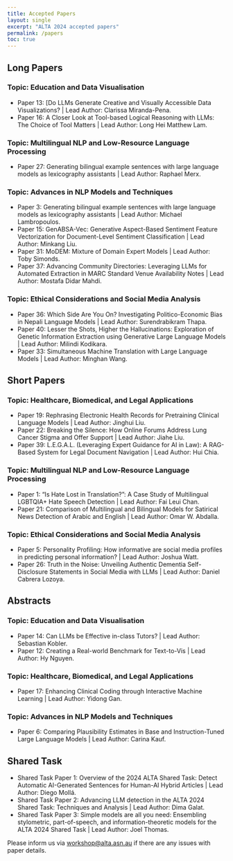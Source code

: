 ```yaml
---
title: Accepted Papers
layout: single
excerpt: "ALTA 2024 accepted papers"
permalink: /papers
toc: true
---
```


## Long Papers

### Topic: Education and Data Visualisation
- Paper 13: [Do LLMs Generate Creative and Visually Accessible Data Visualizations? | Lead Author: Clarissa Miranda-Pena.
- Paper 16: A Closer Look at Tool-based Logical Reasoning with LLMs: The Choice of Tool Matters | Lead Author: Long Hei Matthew Lam.

### Topic: Multilingual NLP and Low-Resource Language Processing
- Paper 27: Generating bilingual example sentences with large language models as lexicography assistants | Lead Author: Raphael Merx.

### Topic: Advances in NLP Models and Techniques
- Paper 3: Generating bilingual example sentences with large language models as lexicography assistants | Lead Author: Michael Lambropoulos.
- Paper 15: GenABSA-Vec: Generative Aspect-Based Sentiment Feature Vectorization for Document-Level Sentiment Classification | Lead Author: Minkang Liu.
- Paper 31: MoDEM: Mixture of Domain Expert Models | Lead Author: Toby Simonds.
- Paper 37: Advancing Community Directories: Leveraging LLMs for Automated Extraction in MARC Standard Venue Availability Notes | Lead Author: Mostafa Didar Mahdi.

### Topic: Ethical Considerations and Social Media Analysis
- Paper 36: Which Side Are You On? Investigating Politico-Economic Bias in Nepali Language Models | Lead Author: Surendrabikram Thapa.
- Paper 40: Lesser the Shots, Higher the Hallucinations: Exploration of Genetic Information Extraction using Generative Large Language Models | Lead Author: Milindi Kodikara.
- Paper 33: Simultaneous Machine Translation with Large Language Models | Lead Author: Minghan Wang.

## Short Papers

### Topic: Healthcare, Biomedical, and Legal Applications
- Paper 19: Rephrasing Electronic Health Records for Pretraining Clinical Language Models | Lead Author: Jinghui Liu.
- Paper 22: Breaking the Silence: How Online Forums Address Lung Cancer Stigma and Offer Support | Lead Author: Jiahe Liu.
- Paper 39: L.E.G.A.L. (Leveraging Expert Guidance for AI in Law): A RAG-Based System for Legal Document Navigation | Lead Author: Hui Chia.

### Topic: Multilingual NLP and Low-Resource Language Processing
- Paper 1: “Is Hate Lost in Translation?”: A Case Study of Multilingual LGBTQIA+ Hate Speech Detection | Lead Author: Fai Leui Chan.
- Paper 21: Comparison of Multilingual and Bilingual Models for Satirical News Detection of Arabic and English | Lead Author: Omar W. Abdalla.

### Topic: Ethical Considerations and Social Media Analysis
- Paper 5: Personality Profiling: How informative are social media profiles in predicting personal information? | Lead Author: Joshua Watt.
- Paper 26: Truth in the Noise: Unveiling Authentic Dementia Self-Disclosure Statements in Social Media with LLMs | Lead Author: Daniel Cabrera Lozoya.

## Abstracts

### Topic: Education and Data Visualisation
- Paper 14: Can LLMs be Effective in-class Tutors? | Lead Author: Sebastian Kobler.
- Paper 12: Creating a Real-world Benchmark for Text-to-Vis | Lead Author: Hy Nguyen.

### Topic: Healthcare, Biomedical, and Legal Applications
- Paper 17: Enhancing Clinical Coding through Interactive Machine Learning | Lead Author: Yidong Gan.

### Topic: Advances in NLP Models and Techniques
- Paper 6: Comparing Plausibility Estimates in Base and Instruction-Tuned Large Language Models | Lead Author: Carina Kauf.

## Shared Task

- Shared Task Paper 1: Overview of the 2024 ALTA Shared Task: Detect Automatic AI-Generated Sentences for Human-AI Hybrid Articles | Lead Author: Diego Mollá.
- Shared Task Paper 2: Advancing LLM detection in the ALTA 2024 Shared Task: Techniques and Analysis | Lead Author: Dima Galat.
- Shared Task Paper 3: Simple models are all you need: Ensembling stylometric, part-of-speech, and information-theoretic models for the ALTA 2024 Shared Task | Lead Author: Joel Thomas.


Please inform us via workshop@alta.asn.au if there are any issues with paper details.

